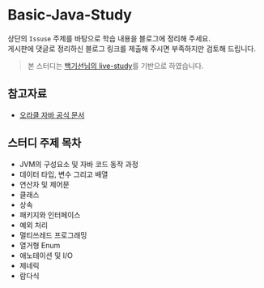# Basic-Java-Study

상단의 `Issuse` 주제를 바탕으로 학습 내용을 블로그에 정리해 주세요. <br>
게시판에 댓글로 정리하신 블로그 링크를 제출해 주시면 부족하지만 검토해 드립니다.

> 본 스터디는 [백기선님의 live-study](https://github.com/whiteship/live-study)를 기반으로 하였습니다.

## 참고자료
- [오라클 자바 공식 문서](https://docs.oracle.com/javase/tutorial/index.html)

## 스터디 주제 목차

- JVM의 구성요소 및 자바 코드 동작 과정
- 데이터 타입, 변수 그리고 배열
- 연산자 및 제어문
- 클래스
- 상속
- 패키지와 인터페이스
- 예외 처리
- 멀티쓰레드 프로그래밍
- 열거형 Enum
- 애노테이션 및 I/O
- 제네릭
- 람다식
